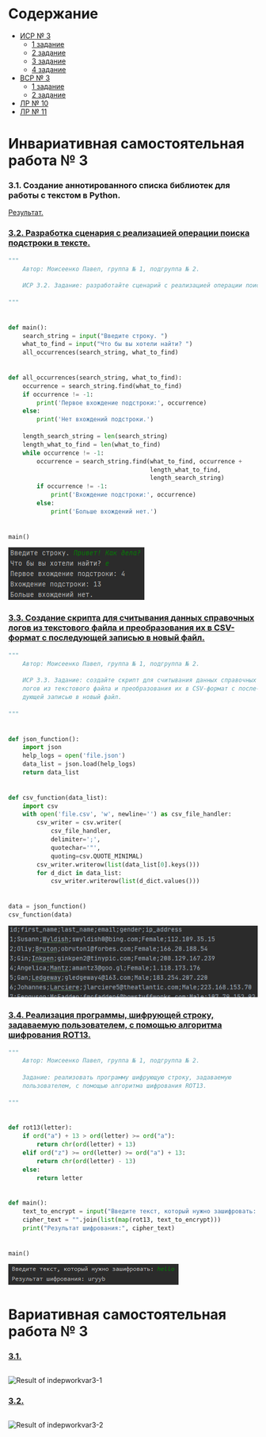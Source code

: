 # Содержание
- [ИСР № 3](#инвариативная-самостоятельная-работа--3)
    - [1 задание]()
    - [2 задание]()
    - [3 задание]()
    - [4 задание]()
- [ВСР № 3](#вариативная-самостоятельная-работа--3)
    - [1 задание]()
    - [2 задание]()
- [ЛР № 10]()
- [ЛР № 11]()

# Инвариативная самостоятельная работа № 3
### 3.1. Создание аннотированного списка библиотек для работы с текстом в Python.
[Результат.](https://github.com/python-basic/sem3-t3-Rakleed/blob/master/src/programming-indepworkinvar3-1-result.pdf)

### [3.2. Разработка сценария с реализацией операции поиска подстроки в тексте.](https://repl.it/@Rakleed/programming-indepworkinvar3-2)
```python
"""
    Автор: Моисеенко Павел, группа № 1, подгруппа № 2.

    ИСР 3.2. Задание: разработайте сценарий с реализацией операции поиска подстроки в тексте.

"""


def main():
    search_string = input("Введите строку. ")
    what_to_find = input("Что бы вы хотели найти? ")
    all_occurrences(search_string, what_to_find)


def all_occurrences(search_string, what_to_find):
    occurrence = search_string.find(what_to_find)
    if occurrence != -1:
        print('Первое вхождение подстроки:', occurrence)
    else:
        print('Нет вхождений подстроки.')

    length_search_string = len(search_string)
    length_what_to_find = len(what_to_find)
    while occurrence != -1:
        occurrence = search_string.find(what_to_find, occurrence +
                                        length_what_to_find,
                                        length_search_string)
        if occurrence != -1:
            print('Вхождение подстроки:', occurrence)
        else:
            print('Больше вхождений нет.')


main()
```
![Result of indepworkinvar3-2](https://github.com/python-basic/sem3-t3-Rakleed/blob/master/src/programming-indepworkinvar3-2-result.png)

### [3.3. Создание скрипта для считывания данных справочных логов из текстового файла и преобразования их в CSV-формат с последующей записью в новый файл.](https://repl.it/@Rakleed/programming-indepworkinvar3-3)
```python
"""
    Автор: Моисеенко Павел, группа № 1, подгруппа № 2.

    ИСР 3.3. Задание: создайте скрипт для считывания данных справочных
    логов из текстового файла и преобразования их в CSV-формат с после-
    дующей записью в новый файл.

"""


def json_function():
    import json
    help_logs = open('file.json')
    data_list = json.load(help_logs)
    return data_list


def csv_function(data_list):
    import csv
    with open('file.csv', 'w', newline='') as csv_file_handler:
        csv_writer = csv.writer(
            csv_file_handler,
            delimiter=';',
            quotechar='"',
            quoting=csv.QUOTE_MINIMAL)
        csv_writer.writerow(list(data_list[0].keys()))
        for d_dict in data_list:
            csv_writer.writerow(list(d_dict.values()))


data = json_function()
csv_function(data)
```
![Result of indepworkinvar3-3](https://github.com/python-basic/sem3-t3-Rakleed/blob/master/src/programming-indepworkinvar3-3-result.png)

### [3.4. Реализация программы, шифрующей строку, задаваемую пользователем, с помощью алгоритма шифрования ROT13.](https://repl.it/@Rakleed/programming-indepworkinvar3-4)
```python
"""
    Автор: Моисеенко Павел, группа № 1, подгруппа № 2.

    Задание: реализовать программу шифрующую строку, задаваемую
    пользователем, с помощью алгоритма шифрования ROT13.

"""


def rot13(letter):
    if ord("a") + 13 > ord(letter) >= ord("a"):
        return chr(ord(letter) + 13)
    elif ord("z") >= ord(letter) >= ord("a") + 13:
        return chr(ord(letter) - 13)
    else:
        return letter


def main():
    text_to_encrypt = input("Введите текст, который нужно зашифровать: ")
    cipher_text = "".join(list(map(rot13, text_to_encrypt)))
    print("Результат шифрования:", cipher_text)


main()
```
![Result of indepworkinvar3-4](https://github.com/python-basic/sem3-t3-Rakleed/blob/master/src/programming-indepworkinvar3-4-result.png)

# Вариативная самостоятельная работа № 3
### [3.1. ]()
```python

```
![Result of indepworkvar3-1]()

### [3.2. ]()

```python

```
![Result of indepworkvar3-2]()
